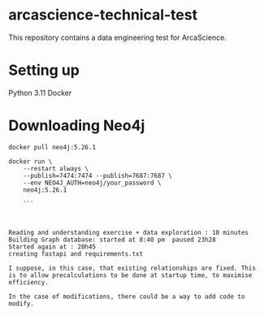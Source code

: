 # arcascience-technical-test
This repository contains a data engineering test for ArcaScience. 

# Setting up 

Python 3.11
Docker 


# Downloading Neo4j 

```shell
docker pull neo4j:5.26.1 

docker run \
    --restart always \
    --publish=7474:7474 --publish=7687:7687 \
    --env NEO4J_AUTH=neo4j/your_password \
    neo4j:5.26.1
    
    ```



Reading and understanding exercise + data exploration : 10 minutes
Building Graph database: started at 8:40 pm  paused 23h28
Started again at : 20h45
creating fastapi and requirements.txt

I suppose, in this case, that existing relationships are fixed. This is to allow precalculations to be done at startup time, to maximise efficiency. 

In the case of modifications, there could be a way to add code to modify. 